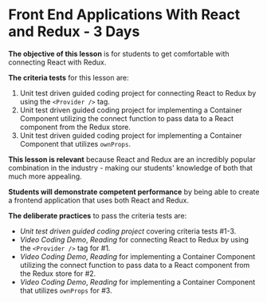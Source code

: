 # Front End Applications With React and Redux - 3 Days

**The objective of this lesson** is for students to get comfortable with
connecting React with Redux.

**The criteria tests** for this lesson are:

1. Unit test driven guided coding project for connecting React to Redux by using
   the `<Provider />` tag.
1. Unit test driven guided coding project for implementing a Container Component
   utilizing the connect function to pass data to a React component from the
   Redux store.
1. Unit test driven guided coding project for implementing a Container Component
   that utilizes `ownProps`.

**This lesson is relevant** because React and Redux are an incredibly popular
combination in the industry - making our students' knowledge of both that much
more appealing.

**Students will demonstrate competent performance** by being able to create a
frontend application that uses both React and Redux.

**The deliberate practices** to pass the criteria tests are:

- _Unit test driven guided coding project_ covering criteria tests #1-3.
- _Video Coding Demo_, _Reading_ for connecting React to Redux by using the
  `<Provider />` tag for #1.
- _Video Coding Demo_, _Reading_ for implementing a Container Component
  utilizing the connect function to pass data to a React component from the
  Redux store for #2.
- _Video Coding Demo_, _Reading_ for implementing a Container Component that
  utilizes `ownProps` for #3.
